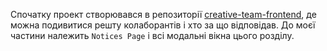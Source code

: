 Спочатку проект створювався в репозиторії [creative-team-frontend](https://github.com/Dzybystim/creative-team-frontend), де можна подивитися решту колаборантів і хто за що відповідав. До моєї частини належить `Notices Page` і всі модальні вікна цього розділу.
